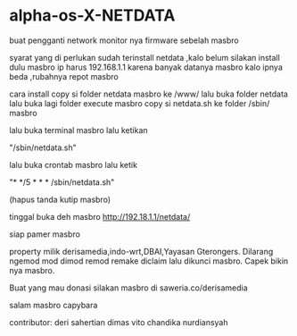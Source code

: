 # alpha-os-X-NETDATA
buat pengganti network monitor nya firmware sebelah masbro


syarat yang di perlukan
sudah terinstall netdata ,kalo belum silakan install dulu masbro
ip harus 192.168.1.1 karena banyak datanya masbro kalo ipnya beda ,rubahnya repot masbro

cara install
copy si folder netdata masbro ke /www/
lalu buka folder netdata lalu buka lagi folder execute masbro
copy si netdata.sh ke folder /sbin/ masbro

lalu buka terminal masbro
lalu ketikan 

"/sbin/netdata.sh"

lalu buka crontab masbro
lalu ketik 

"* */5 * * * /sbin/netdata.sh"

(hapus tanda kutip masbro)

tinggal buka deh masbro 
http://192.18.1.1/netdata/

siap pamer masbro

property milik derisamedia,indo-wrt,DBAI,Yayasan Gterongers.
Dilarang ngemod mod dimod remod remake diclaim lalu dikunci masbro. Capek bikin nya masbro.

Buat yang mau donasi silakan masbro 
di saweria.co/derisamedia

salam masbro capybara

contributor:
deri sahertian
dimas vito
chandika nurdiansyah
